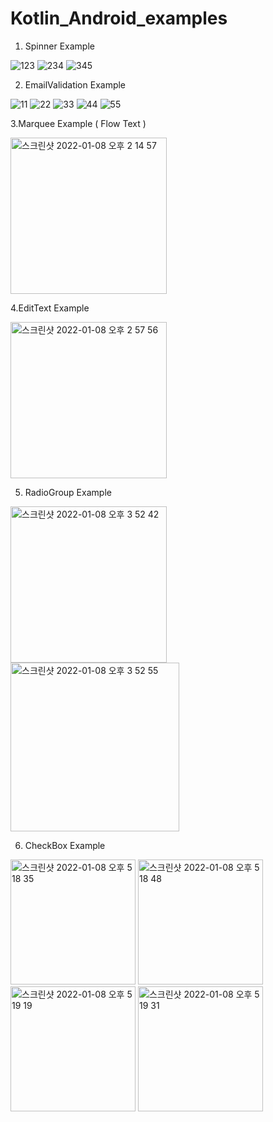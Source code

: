 # Kotlin_Android_examples

1. Spinner Example


![123](https://user-images.githubusercontent.com/75043852/148319018-a49437a6-2fb5-4ad7-97fd-160cf254dfef.PNG)
![234](https://user-images.githubusercontent.com/75043852/148319022-6ca58e10-a4ae-483c-abc1-38c959cfdab7.PNG)
![345](https://user-images.githubusercontent.com/75043852/148319027-3be7082f-d494-4200-b5c3-16cdccd5f720.PNG)




2. EmailValidation Example

![11](https://user-images.githubusercontent.com/75043852/148318913-d454574a-aa8c-4596-bd2f-4aab5a71c88e.PNG)
![22](https://user-images.githubusercontent.com/75043852/148318942-1422ece3-11c4-4a81-b900-130036befba8.PNG)
![33](https://user-images.githubusercontent.com/75043852/148318948-8e95523d-da11-4494-aedd-44c17ce2be98.PNG)
![44](https://user-images.githubusercontent.com/75043852/148318953-e7b270da-ddd5-41a1-bcbb-3da700b78cad.PNG)
![55](https://user-images.githubusercontent.com/75043852/148318956-86a67e3f-e179-4da6-852e-f9c20f9b2198.PNG)


3.Marquee Example ( Flow Text )

<img width="250" alt="스크린샷 2022-01-08 오후 2 14 57" src="https://user-images.githubusercontent.com/75043852/148632511-302397df-1154-40b1-9ca6-f5a4648f893c.png">

4.EditText Example

<img width="250" alt="스크린샷 2022-01-08 오후 2 57 56" src="https://user-images.githubusercontent.com/75043852/148634935-d2690b58-baa9-44ce-b88c-f122cb920463.png">

5. RadioGroup Example
<p>
<img width="250" alt="스크린샷 2022-01-08 오후 3 52 42" src="https://user-images.githubusercontent.com/75043852/148634965-46062dc9-8ddf-458d-8225-53199bed23d8.png">
<img width="270" alt="스크린샷 2022-01-08 오후 3 52 55" src="https://user-images.githubusercontent.com/75043852/148634966-2bb38b11-4111-480e-8679-2150f87071e7.png">
</p>


6. CheckBox Example

<p>
  <img width="200" alt="스크린샷 2022-01-08 오후 5 18 35" src="https://user-images.githubusercontent.com/75043852/148637331-5a623536-0705-4094-857e-d23af59de5b5.png">
  <img width="200" alt="스크린샷 2022-01-08 오후 5 18 48" src="https://user-images.githubusercontent.com/75043852/148637339-d40dc77b-d3c8-4038-89da-b8606bcaddc8.png">
<img width="200" alt="스크린샷 2022-01-08 오후 5 19 19" src="https://user-images.githubusercontent.com/75043852/148637340-e1f7b611-2147-432e-a4a0-d1c5c7f54e91.png">
<img width="200" alt="스크린샷 2022-01-08 오후 5 19 31" src="https://user-images.githubusercontent.com/75043852/148637342-97b1d663-f070-4623-8d00-c6b54c3c1920.png">
</p>
